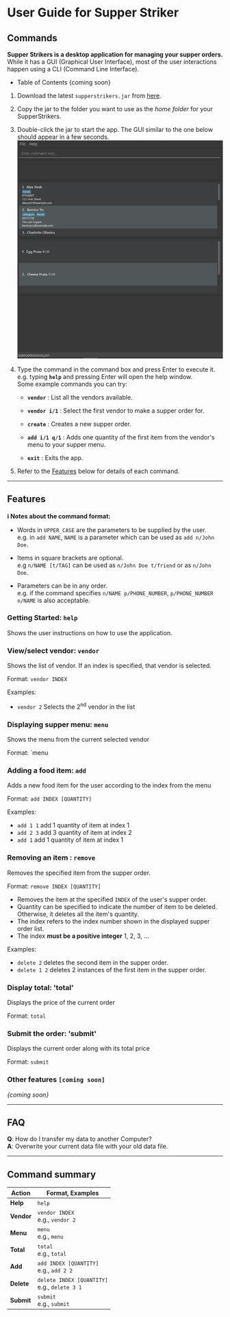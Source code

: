 # User Guide for Supper Striker

## Commands

**Supper Strikers is a desktop application for managing your supper orders.** While it has a GUI (Graphical User Interface), most of the user interactions happen using a CLI (Command Line Interface).

* Table of Contents
{coming soon}

1. Download the latest `supperstrikers.jar` from [here](https://github.com/AY2021S1-CS2103-T16-1/tp/releases).

1. Copy the jar to the folder you want to use as the _home folder_ for your SupperStrikers.

1. Double-click the jar to start the app. The GUI similar to the one below should appear in a few seconds.<br>
   ![Ui](images/Ui.png)

1. Type the command in the command box and press Enter to execute it. e.g. typing **`help`** and pressing Enter will open the help window.<br>
   Some example commands you can try:

   * **`vendor`** : List all the vendors available.

   * **`vendor i/1`** : Select the first vendor to make a supper order for.

   * **`create`** : Creates a new supper order.

   * **`add i/1 q/1`** : Adds one quantity of the first item from the vendor's menu to your supper menu.

   * **`exit`** : Exits the app.

1. Refer to the [Features](#features) below for details of each command.

--------------------------------------------------------------------------------------------------------------------

## Features

<div markdown="block" class="alert alert-info">

**:information_source: Notes about the command format:**<br>

* Words in `UPPER_CASE` are the parameters to be supplied by the user.<br>
  e.g. in `add NAME`, `NAME` is a parameter which can be used as `add n/John Doe`.

* Items in square brackets are optional.<br>
  e.g `n/NAME [t/TAG]` can be used as `n/John Doe t/friend` or as `n/John Doe`.

* Parameters can be in any order.<br>
  e.g. if the command specifies `n/NAME p/PHONE_NUMBER`, `p/PHONE_NUMBER n/NAME` is also acceptable.

</div>


### Getting Started: `help`

Shows the user instructions on how to use the application.


### View/select vendor: `vendor`

Shows the list of vendor. If an index is specified, that vendor is selected.

Format: `vendor INDEX`

Examples:
* `vendor 2` Selects the 2<sup>nd</sup> vendor in the list


### Displaying supper menu: `menu`

Shows the menu from the current selected vendor

Format: `menu


### Adding a food item: `add`

Adds a new food item for the user according to the index from the menu

Format: `add INDEX [QUANTITY]`

Examples:
* `add 1 1` add 1 quantity of item at index 1
* `add 2 3` add 3 quantity of item at index 2
* `add 1` add 1 quantity of item at index 1


### Removing an item : `remove`

Removes the specified item from the supper order.

Format: `remove INDEX [QUANTITY]`

* Removes the item at the specified `INDEX` of the user's supper order.
* Quantity can be specified to indicate the number of item to be deleted. Otherwise, it deletes all the item's quantity.
* The index refers to the index number shown in the displayed supper order list.
* The index **must be a positive integer** 1, 2, 3, …

Examples:
* `delete 2` deletes the second item in the supper order.
* `delete 1 2` deletes 2 instances of the first item in the supper order.


### Display total: 'total'

Displays the price of the current order

Format: `total`

### Submit the order: 'submit'

Displays the current order along with its total price

Format: `submit`

### Other features `[coming soon]`

_{coming soon}_

--------------------------------------------------------------------------------------------------------------------

## FAQ

**Q**: How do I transfer my data to another Computer?<br>
**A**: Overwrite your current data file with your old data file.

--------------------------------------------------------------------------------------------------------------------

## Command summary

Action | Format, Examples
--------|------------------
**Help**   | `help`
**Vendor** | `vendor INDEX` <br> e.g., `vendor 2`
**Menu**   | `menu` <br> e.g., `menu`
**Total** | `total` <br> e.g., `total`
**Add**    | `add INDEX [QUANTITY]` <br> e.g., `add 2 2`
**Delete** | `delete INDEX [QUANTITY]`<br> e.g., `delete 3 1`
**Submit**| `submit` <br> e.g., `submit`
